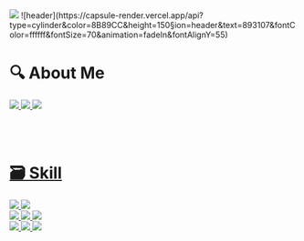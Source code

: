 

<!--
**KimWonRyeol/KimWonRyeol** is a ✨ _special_ ✨ repository because its `README.md` (this file) appears on your GitHub profile.

Here are some ideas to get you started:

- 🔭 I’m currently working on ...
- 🌱 I’m currently learning ...
- 👯 I’m looking to collaborate on ...
- 🤔 I’m looking for help with ...
- 💬 Ask me about ...
- 📫 How to reach me: ...
- 😄 Pronouns: ...
- ⚡ Fun fact: ...
-->
<img src="https://capsule-render.vercel.app/api?type=waving&color=8B89CC&height=300&section=header&text=%20KimWonRyeol%20&fontSize=90&textBg=true"/>
![header](https://capsule-render.vercel.app/api?type=cylinder&color=8B89CC&height=150&section=header&text=893107&fontColor=ffffff&fontSize=70&animation=fadeIn&fontAlignY=55)

<h1>🔍️ About Me</h1>
<span>
<a href="https://www.instagram.com/kim_unreal0__0/" target="_blank"><img src="https://img.shields.io/badge/Instagram-E4405F?style=for-the-badge&logo=Instagram&logoColor=FFFFFF"/>
<a href="https://robust-farm-c82.notion.site/Portfolio-8f9232bd794a47c7872060ccdebededb" target="_blank"><img src="https://img.shields.io/badge/Notion-000000?style=for-the-badge&logo=Notion&logoColor=FFFFFF"/>
<a href="https://unreal-kim.tistory.com/" target="_blank"><img src="https://img.shields.io/badge/Tistory-F36D5D?style=for-the-badge&logo=Tistory&logoColor=FFFFFF"/>
</span>

 <br/>
 <br/>
 <br/>
 <br/>
 
<h1>🗃️ Skill</h1>
<span>
<img src="https://img.shields.io/badge/Unreal-0E1128?style=for-the-badge&logo=Unreal Engine&logoColor=FFFFFF"/>
<img src="https://img.shields.io/badge/Unity-FFFFFF?style=for-the-badge&logo=Unity&logoColor=000000"/><br/>
<img src="https://img.shields.io/badge/C-A8B9CC?style=for-the-badge&logo=C&logoColor=FFFFFF"/>
<img src="https://img.shields.io/badge/C++-00599C?style=for-the-badge&logo=cplusplus&logoColor=FFFFFF"/>
<img src="https://img.shields.io/badge/C%23-239120?style=for-the-badge&logo=csharp&logoColor=white"/><br/>
<img src="https://img.shields.io/badge/Perforce-404040?style=for-the-badge&logo=perforce&logoColor=FFFFFF"/>
<img src="https://img.shields.io/badge/Git-F05032?style=for-the-badge&logo=Git&logoColor=FFFFFF"/>
<img src="https://img.shields.io/badge/GitHub-181717?style=for-the-badge&logo=GitHub&logoColor=FFFFFF"/>
</span>
